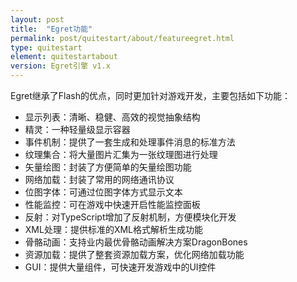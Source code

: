 ```yaml
---
layout: post
title:  "Egret功能"
permalink: post/quitestart/about/featureegret.html
type: quitestart
element: quitestartabout
version: Egret引擎 v1.x
---
```


Egret继承了Flash的优点，同时更加针对游戏开发，主要包括如下功能：

* 显示列表：清晰、稳健、高效的视觉抽象结构
* 精灵：一种轻量级显示容器
* 事件机制：提供了一套生成和处理事件消息的标准方法
* 纹理集合：将大量图片汇集为一张纹理图进行处理
* 矢量绘图：封装了方便简单的矢量绘图功能
* 网络加载：封装了常用的网络通讯协议
* 位图字体：可通过位图字体方式显示文本
* 性能监控：可在游戏中快速开启性能监控面板
* 反射：对TypeScript增加了反射机制，方便模块化开发
* XML处理：提供标准的XML格式解析生成功能
* 骨骼动画：支持业内最优骨骼动画解决方案DragonBones
* 资源加载：提供了整套资源加载方案，优化网络加载功能
* GUI：提供大量组件，可快速开发游戏中的UI控件

